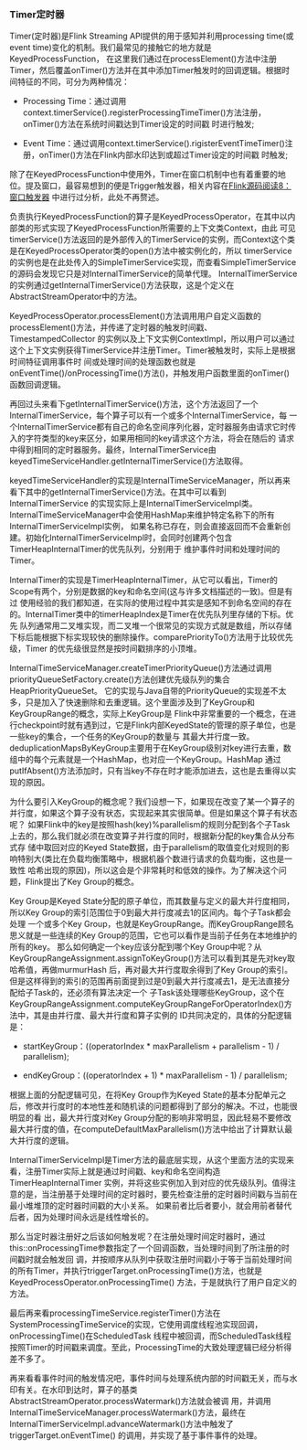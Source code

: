 ### Timer定时器

Timer(定时器)是Flink Streaming API提供的用于感知并利用processing time(或event time)变化的机制。我们最常见的接触它的地方就是KeyedProcessFunction，
在这里我们通过在processElement()方法中注册Timer，然后覆盖onTimer()方法并在其中添加Timer触发时的回调逻辑。根据时间特征的不同，可分为两种情况：
  * Processing Time：通过调用context.timerService().registerProcessingTimeTimer()方法注册，onTimer()方法在系统时间戳达到Timer设定的时间戳
  时进行触发;

  * Event Time：通过调用context.timerService().rigisterEventTimeTimer()注册，onTimer()方法在Flink内部水印达到或超过Timer设定的时间戳
  时触发;

除了在KeyedProcessFunction中使用外，Timer在窗口机制中也有着重要的地位。提及窗口，最容易想到的便是Trigger触发器，相关内容在[Flink源码阅读8：窗口触发器](./trigger.md)
中进行过分析，此处不再赘述。

负责执行KeyedProcessFunction的算子是KeyedProcessOperator，在其中以内部类的形式实现了KeyedProcessFunction所需要的上下文类Context，由此
可见timerService()方法返回的是外部传入的TimerService的实例，而Context这个类是在KeyedProcessOperator类的open()方法中被实例化的，所以
timerService的实例也是在此处传入的SimpleTimerService实现，而查看SimpleTimerService的源码会发现它只是对InternalTimerService的简单代理。
InternalTimerService的实例通过getInternalTimerService()方法获取，这是个定义在AbstractStreamOperator中的方法。

KeyedProcessOperator.processElement()方法调用用户自定义函数的processElement()方法，并传递了定时器的触发时间戳、TimestampedCollector
的实例以及上下文实例ContextImpl，所以用户可以通过这个上下文实例获得TimerService并注册Timer。Timer被触发时，实际上是根据时间特征调用事件时
间或处理时间的处理函数也就是onEventTime()/onProcessingTime()方法()，并触发用户函数里面的onTimer()函数回调逻辑。

再回过头来看下getInternalTimerService()方法，这个方法返回了一个InternalTimerService，每个算子可以有一个或多个InternalTimerService，每
一个InternalTimerService都有自己的命名空间序列化器，定时器服务由请求它时传入的字符类型的key来区分，如果用相同的key请求这个方法，将会在随后的
请求中得到相同的定时器服务。最终，InternalTimerService由keyedTimeServiceHandler.getInternalTimerService()方法取得。

keyedTimeServiceHandler的实现是InternalTimeServiceManager，所以再来看下其中的getInternalTimerService()方法。在其中可以看到InternalTimerService
的实现实际上是InternalTimerServiceImpl类。InternalTimeServiceManager中会使用HashMap来维护特定名称下的所有InternalTimerServiceImpl实例，
如果名称已存在，则会直接返回而不会重新创建。初始化InternalTimerServiceImpl时，会同时创建两个包含TimerHeapInternalTimer的优先队列，分别用于
维护事件时间和处理时间的Timer。

InternalTimer的实现是TimerHeapInternalTimer，从它可以看出，Timer的Scope有两个，分别是数据的key和命名空间(这与许多文档描述的一致)。但是有过
使用经验的我们都知道，在实际的使用过程中其实是感知不到命名空间的存在的。InternalTimer类中的timerHeapIndex是Timer在优先队列里存储的下标。优先
队列通常用二叉堆实现，而二叉堆一个很常见的实现方式就是数组，所以存储下标后能根据下标实现较快的删除操作。comparePriorityTo()方法用于比较优先级，Timer
的优先级很显然是按时间戳排序的小顶堆。

InternalTimeServiceManager.createTimerPriorityQueue()方法通过调用priorityQueueSetFactory.create()方法创建优先级队列的集合HeapPriorityQueueSet。
它的实现与Java自带的PriorityQueue的实现差不太多，只是加入了快速删除和去重逻辑。这个里面涉及到了KeyGroup和KeyGroupRange的概念，实际上KeyGroup是
Flink中非常重要的一个概念，在进行checkpoint时就有遇到过，它是Flink内部KeyedState的管理的原子单位，也是一些key的集合，一个任务的KeyGroup的数量与
其最大并行度一致。deduplicationMapsByKeyGroup主要用于在KeyGroup级别对key进行去重，数组中的每个元素就是一个HashMap，也对应一个KeyGroup。HashMap
通过putIfAbsent()方法添加时，只有当key不存在时才能添加进去，这也是去重得以实现的原因。

为什么要引入KeyGroup的概念呢？我们设想一下，如果现在改变了某一个算子的并行度，如果这个算子没有状态，实现起来其实很简单。但是如果这个算子有状态呢？
如果Flink中的key是按照hash(key)%parallelism的规则分配到各个子Task上去的，那么我们就必须在改变算子并行度的同时，根据新分配的key集合从分布式存
储中取回对应的Keyed State数据，由于parallelism的取值变化对规则的影响特别大(类比在负载均衡策略中，根据机器个数进行请求的负载均衡，这也是一致性
哈希出现的原因)，所以这会是个非常耗时和低效的操作。为了解决这个问题，Flink提出了Key Group的概念。

Key Group是Keyed State分配的原子单位，而其数量与定义的最大并行度相同，所以Key Group的索引范围位于0到最大并行度减去1的区间内。每个子Task都会处理
一个或多个Key Group，也就是KeyGroupRange。而KeyGroupRange顾名思义就是一些连续的Key Group的范围，它也可以看作是当前子任务在本地维护的所有的key。
那么如何确定一个key应该分配到哪个Key Group中呢？从KeyGroupRangeAssignment.assignToKeyGroup()方法可以看到其是先对key取哈希值，再做murmurHash
后，再对最大并行度取余得到了Key Group的索引。但是这样得到的索引的范围再前面提到过是0到最大并行度减去1，是无法直接分配给子Task的，还必须有算法决定一个
子Task该处理哪些KeyGroup，这个在KeyGroupRangeAssignment.computeKeyGroupRangeForOperatorIndex()方法中，其是由并行度、最大并行度和算子实例的
ID共同决定的，具体的分配逻辑是：
  * startKeyGroup：((operatorIndex * maxParallelism + parallelism - 1) / parallelism);

  * endKeyGroup：((operatorIndex + 1) * maxParallelism - 1) / parallelism;

根据上面的分配逻辑可见，在将Key Group作为Keyed State的基本分配单元之后，修改并行度时的本地性差和随机读的问题都得到了部分的解决。不过，也能很明显的看
出，最大并行度对Key Group分配的影响非常明显，因此轻易不要修改最大并行度的值，在computeDefaultMaxParallelism()方法中给出了计算默认最大并行度的逻辑。

InternalTimerServiceImpl是Timer方法的最底层实现，从这个里面方法的实现来看，注册Timer实际上就是通过时间戳、key和命名空间构造TimerHeapInternalTimer
实例，并将这些实例加入到对应的优先级队列。值得注意的是，当注册基于处理时间的定时器时，要先检查注册的定时器时间戳与当前在最小堆堆顶的定时器时间戳的大小关系。
如果前者比后者要小，就会用前者替代后者，因为处理时间永远是线性增长的。

那么当定时器注册好之后该如何触发呢？在注册处理时间定时器时，通过this::onProcessingTime参数指定了一个回调函数，当处理时间到了所注册的时间戳时就会触发回
调，并按顺序从队列中获取注册时间戳小于等于当前处理时间的所有Timer，并执行triggerTarget.onProcessingTime()方法，也就是KeyedProcessOperator.onProcessingTime()
方法，于是就执行了用户自定义的方法。

最后再来看processingTimeService.registerTimer()方法在SystemProcessingTimeService的实现，它使用调度线程池实现回调，onProcessingTime()在ScheduledTask
线程中被回调，而ScheduledTask线程按照Timer的时间戳来调度。至此，ProcessingTime的大致处理逻辑已经分析得差不多了。

再来看看事件时间的触发情况吧，事件时间与处理系统内部的时间戳无关，而与水印有关。在水印到达时，算子的基类AbstractStreamOperator.processWatermark()方法就会被调
用，并调用InternalTimeServiceManager.processWatermark()方法，最终在InternalTimerServiceImpl.advanceWatermark()方法中触发了triggerTarget.onEventTime()
的调用，并实现了基于事件事件的处理。


